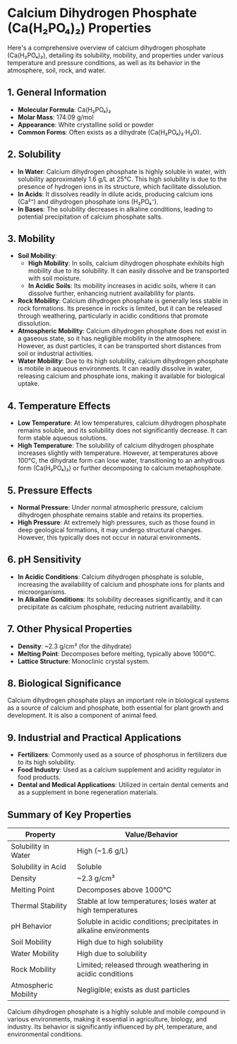 # Calcium Dihydrogen Phosphate (Ca(H₂PO₄)₂) Properties

Here's a comprehensive overview of calcium dihydrogen phosphate (Ca(H₂PO₄)₂), detailing its solubility, mobility, and properties under various temperature and pressure conditions, as well as its behavior in the atmosphere, soil, rock, and water.

## 1. General Information
- **Molecular Formula**: Ca(H₂PO₄)₂
- **Molar Mass**: 174.09 g/mol
- **Appearance**: White crystalline solid or powder
- **Common Forms**: Often exists as a dihydrate (Ca(H₂PO₄)₂·H₂O).

## 2. Solubility
- **In Water**: Calcium dihydrogen phosphate is highly soluble in water, with solubility approximately 1.6 g/L at 25°C. This high solubility is due to the presence of hydrogen ions in its structure, which facilitate dissolution.
- **In Acids**: It dissolves readily in dilute acids, producing calcium ions (Ca²⁺) and dihydrogen phosphate ions (H₂PO₄⁻).
- **In Bases**: The solubility decreases in alkaline conditions, leading to potential precipitation of calcium phosphate salts.

## 3. Mobility
- **Soil Mobility**:
  - **High Mobility**: In soils, calcium dihydrogen phosphate exhibits high mobility due to its solubility. It can easily dissolve and be transported with soil moisture.
  - **In Acidic Soils**: Its mobility increases in acidic soils, where it can dissolve further, enhancing nutrient availability for plants.
- **Rock Mobility**: Calcium dihydrogen phosphate is generally less stable in rock formations. Its presence in rocks is limited, but it can be released through weathering, particularly in acidic conditions that promote dissolution.
- **Atmospheric Mobility**: Calcium dihydrogen phosphate does not exist in a gaseous state, so it has negligible mobility in the atmosphere. However, as dust particles, it can be transported short distances from soil or industrial activities.
- **Water Mobility**: Due to its high solubility, calcium dihydrogen phosphate is mobile in aqueous environments. It can readily dissolve in water, releasing calcium and phosphate ions, making it available for biological uptake.

## 4. Temperature Effects
- **Low Temperature**: At low temperatures, calcium dihydrogen phosphate remains soluble, and its solubility does not significantly decrease. It can form stable aqueous solutions.
- **High Temperature**: The solubility of calcium dihydrogen phosphate increases slightly with temperature. However, at temperatures above 100°C, the dihydrate form can lose water, transitioning to an anhydrous form (Ca(H₂PO₄)₂) or further decomposing to calcium metaphosphate.

## 5. Pressure Effects
- **Normal Pressure**: Under normal atmospheric pressure, calcium dihydrogen phosphate remains stable and retains its properties.
- **High Pressure**: At extremely high pressures, such as those found in deep geological formations, it may undergo structural changes. However, this typically does not occur in natural environments.

## 6. pH Sensitivity
- **In Acidic Conditions**: Calcium dihydrogen phosphate is soluble, increasing the availability of calcium and phosphate ions for plants and microorganisms.
- **In Alkaline Conditions**: Its solubility decreases significantly, and it can precipitate as calcium phosphate, reducing nutrient availability.

## 7. Other Physical Properties
- **Density**: ~2.3 g/cm³ (for the dihydrate)
- **Melting Point**: Decomposes before melting, typically above 1000°C.
- **Lattice Structure**: Monoclinic crystal system.

## 8. Biological Significance
Calcium dihydrogen phosphate plays an important role in biological systems as a source of calcium and phosphate, both essential for plant growth and development. It is also a component of animal feed.

## 9. Industrial and Practical Applications
- **Fertilizers**: Commonly used as a source of phosphorus in fertilizers due to its high solubility.
- **Food Industry**: Used as a calcium supplement and acidity regulator in food products.
- **Dental and Medical Applications**: Utilized in certain dental cements and as a supplement in bone regeneration materials.

## Summary of Key Properties

| **Property**            | **Value/Behavior**                                             |
|-------------------------|---------------------------------------------------------------|
| Solubility in Water     | High (~1.6 g/L)                                              |
| Solubility in Acid      | Soluble                                                      |
| Density                 | ~2.3 g/cm³                                                  |
| Melting Point           | Decomposes above 1000°C                                      |
| Thermal Stability       | Stable at low temperatures; loses water at high temperatures |
| pH Behavior             | Soluble in acidic conditions; precipitates in alkaline environments |
| Soil Mobility           | High due to high solubility                                  |
| Water Mobility          | High due to solubility                                       |
| Rock Mobility           | Limited; released through weathering in acidic conditions    |
| Atmospheric Mobility     | Negligible; exists as dust particles                         |

Calcium dihydrogen phosphate is a highly soluble and mobile compound in various environments, making it essential in agriculture, biology, and industry. Its behavior is significantly influenced by pH, temperature, and environmental conditions.
